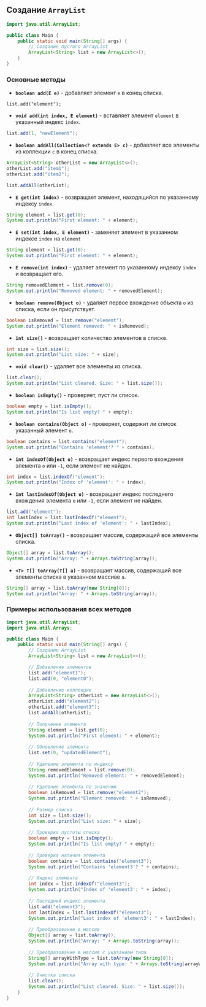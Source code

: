## Создание `ArrayList`

```java
import java.util.ArrayList;

public class Main {
    public static void main(String[] args) {
        // Создание пустого ArrayList
        ArrayList<String> list = new ArrayList<>();
    }
}
```
### Основные методы

- **`boolean add(E e)`** - добавляет элемент `e` в конец списка.

 ```
list.add("element");
```

- **`void add(int index, E element)`**  - вставляет элемент `element` в указанный индекс `index`.

```java
list.add(1, "newElement");
```

- **`boolean addAll(Collection<? extends E> c)`** - добавляет все элементы из коллекции `c` в конец списка.

```java
ArrayList<String> otherList = new ArrayList<>();
otherList.add("item1");
otherList.add("item2");

list.addAll(otherList);
```

- **`E get(int index)`**  - возвращает элемент, находящийся по указанному индексу `index`.

```java
String element = list.get(0);
System.out.println("First element: " + element);
```
  
- **`E set(int index, E element)`** - заменяет элемент в указанном индексе `index` на `element`

```java
String element = list.get(0);
System.out.println("First element: " + element);
```

- **`E remove(int index)`** - удаляет элемент по указанному индексу `index` и возвращает его.

```java
String removedElement = list.remove(0);
System.out.println("Removed element: " + removedElement);
```

- **`boolean remove(Object o)`** - удаляет первое вхождение объекта `o` из списка, если он присутствует.

```java
boolean isRemoved = list.remove("element");
System.out.println("Element removed: " + isRemoved);
```

- **`int size()`** - возвращает количество элементов в списке.

```java
int size = list.size();
System.out.println("List size: " + size);
```

- **`void clear()`**  - удаляет все элементы из списка.

```java
list.clear();
System.out.println("List cleared. Size: " + list.size());
```

- **`boolean isEmpty()`** - проверяет, пуст ли список.

```java
boolean empty = list.isEmpty();
System.out.println("Is list empty? " + empty);
```

- **`boolean contains(Object o)`** - проверяет, содержит ли список указанный элемент `o`.

```java
boolean contains = list.contains("element");
System.out.println("Contains 'element'? " + contains);
```

- **`int indexOf(Object o)`** - возвращает индекс первого вхождения элемента `o` или `-1`, если элемент не найден.

```java
int index = list.indexOf("element");
System.out.println("Index of 'element': " + index);
```

- **`int lastIndexOf(Object o)`** - возвращает индекс последнего вхождения элемента `o` или `-1`, если элемент не найден.

```java
list.add("element");
int lastIndex = list.lastIndexOf("element");
System.out.println("Last index of 'element': " + lastIndex);
```

- **`Object[] toArray()`** - возвращает массив, содержащий все элементы списка.

```java
Object[] array = list.toArray();
System.out.println("Array: " + Arrays.toString(array));
```

- **`<T> T[] toArray(T[] a)`** - возвращает массив, содержащий все элементы списка в указанном массиве `a`.

```java
String[] array = list.toArray(new String[0]);
System.out.println("Array: " + Arrays.toString(array));
```

### Примеры использования всех методов

```java
import java.util.ArrayList;
import java.util.Arrays;

public class Main {
    public static void main(String[] args) {
        // Создание ArrayList
        ArrayList<String> list = new ArrayList<>();

        // Добавление элементов
        list.add("element1");
        list.add(0, "element0");
        
        // Добавление коллекции
        ArrayList<String> otherList = new ArrayList<>();
        otherList.add("element2");
        otherList.add("element3");
        list.addAll(otherList);
        
        // Получение элемента
        String element = list.get(0);
        System.out.println("First element: " + element);
        
        // Обновление элемента
        list.set(0, "updatedElement");
        
        // Удаление элемента по индексу
        String removedElement = list.remove(0);
        System.out.println("Removed element: " + removedElement);
        
        // Удаление элемента по значению
        boolean isRemoved = list.remove("element2");
        System.out.println("Element removed: " + isRemoved);
        
        // Размер списка
        int size = list.size();
        System.out.println("List size: " + size);
        
        // Проверка пустоты списка
        boolean empty = list.isEmpty();
        System.out.println("Is list empty? " + empty);
        
        // Проверка наличия элемента
        boolean contains = list.contains("element3");
        System.out.println("Contains 'element3'? " + contains);
        
        // Индекс элемента
        int index = list.indexOf("element3");
        System.out.println("Index of 'element3': " + index);
        
        // Последний индекс элемента
        list.add("element3");
        int lastIndex = list.lastIndexOf("element3");
        System.out.println("Last index of 'element3': " + lastIndex);
        
        // Преобразование в массив
        Object[] array = list.toArray();
        System.out.println("Array: " + Arrays.toString(array));
        
        // Преобразование в массив с указанием типа
        String[] arrayWithType = list.toArray(new String[0]);
        System.out.println("Array with type: " + Arrays.toString(arrayWithType));
        
        // Очистка списка
        list.clear();
        System.out.println("List cleared. Size: " + list.size());
    }
}
```